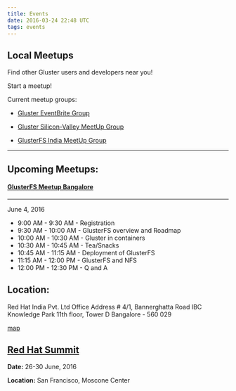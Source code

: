 ```yaml
---
title: Events
date: 2016-03-24 22:48 UTC
tags: events
---
```

Local Meetups
------------
Find other Gluster users and developers near you!


Start a meetup! 

Current meetup groups: 



* [Gluster EventBrite Group](http://gluster.eventbrite.com/)


* [Gluster Silicon-Valley MeetUp Group](http://www.meetup.com/GlusterFS-Silicon-Valley/)


* [GlusterFS India MeetUp Group](http://www.meetup.com/glusterfs-India/)

---------


Upcoming Meetups:
------------

#### [GlusterFS Meetup Bangalore](http://www.meetup.com/glusterfs-India/events/229929410/)
------------ 

June 4, 2016

* 9:00 AM - 9:30 AM  - Registration
* 9:30 AM - 10:00 AM  - GlusterFS overview and Roadmap
* 10:00 AM - 10:30 AM  - Gluster in containers
* 10:30 AM - 10:45 AM  - Tea/Snacks
* 10:45 AM - 11:15 AM -  Deployment of GlusterFS
* 11:15 AM - 12:00 PM   - GlusterFS and NFS
* 12:00 PM - 12:30 PM - Q and A 


Location: 
--------- 

  Red Hat India Pvt. Ltd
  Office Address # 4/1, 
  Bannerghatta Road
  IBC Knowledge Park 
  11th floor, Tower D 
  Bangalore - 560 029


[map](*https://maps.google.com/maps?f=q&hl=en&q=Office+Address+%23+4%2F1%2C+Bannerghatta+Road+IBC+Knowledge+Park+11th+floor%2C+Tower+D+Bangalore+-+560+029%2C+Bangalore++%2C+Bangalore%2C+in) 


[Red Hat Summit](http://www.redhat.com/summit/)
-------------
<b>Date:</b> 26-30 June, 2016

<b>Location:</b> San Francisco, Moscone Center 

